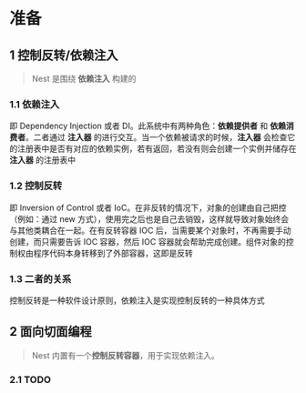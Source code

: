 # 准备

## 1 控制反转/依赖注入

> Nest 是围绕 **依赖注入** 构建的

### 1.1 依赖注入

即 Dependency Injection 或者 DI。此系统中有两种角色：**依赖提供者** 和 **依赖消费者**。二者通过 **注入器** 的进行交互。当一个依赖被请求的时候，**注入器** 会检查它的注册表中是否有对应的依赖实例，若有返回，若没有则会创建一个实例并储存在 **注入器** 的注册表中

### 1.2 控制反转

即 Inversion of Control 或者 IoC。在非反转的情况下，对象的创建由自己把控（例如：通过 new 方式），使用完之后也是自己去销毁，这样就导致对象始终会与其他类耦合在一起。在有反转容器 IOC 后，当需要某个对象时，不再需要手动创建，而只需要告诉 IOC 容器，然后 IOC 容器就会帮助完成创建。组件对象的控制权由程序代码本身转移到了外部容器，这即是反转

### 1.3 二者的关系

控制反转是一种软件设计原则，依赖注入是实现控制反转的一种具体方式

## 2 面向切面编程

> Nest 内置有一个**控制反转容器**，用于实现依赖注入。

### 2.1 TODO
